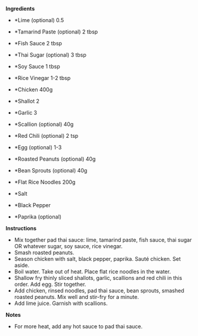 **Ingredients**

* *Lime (optional) 0.5
* *Tamarind Paste (optional) 2 tbsp
* *Fish Sauce 2 tbsp
* *Thai Sugar (optional) 3 tbsp
* *Soy Sauce 1 tbsp
* *Rice Vinegar 1-2 tbsp

* *Chicken 400g
* *Shallot 2
* *Garlic 3
* *Scallion (optional) 40g
* *Red Chili (optional) 2 tsp
* *Egg (optional) 1-3
* *Roasted Peanuts (optional) 40g
* *Bean Sprouts (optional) 40g

* *Flat Rice Noodles 200g
* *Salt 
* *Black Pepper
* *Paprika (optional)

**Instructions**

* Mix together pad thai sauce: lime, tamarind paste, fish sauce, thai sugar OR whatever sugar, soy sauce, rice vinegar.
* Smash roasted peanuts.
* Season chicken with salt, black pepper, paprika. Sauté chicken. Set aside.
* Boil water. Take out of heat. Place flat rice noodles in the water.
* Shallow fry thinly sliced shallots, garlic, scallions and red chili in this order. Add egg. Stir together.
* Add chicken, rinsed noodles, pad thai sauce, bean sprouts, smashed roasted peanuts. Mix well and stir-fry for a minute.
* Add lime juice. Garnish with scallions.

**Notes**

* For more heat, add any hot sauce to pad thai sauce.
